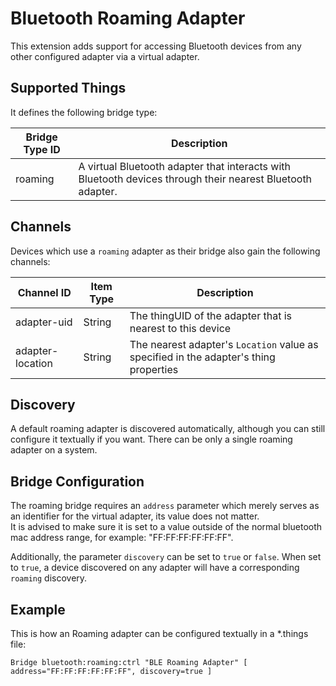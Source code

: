 # Bluetooth Roaming Adapter

This extension adds support for accessing Bluetooth devices from any other configured adapter via a virtual adapter.

## Supported Things

It defines the following bridge type:

| Bridge Type ID | Description                                                                                                |
|----------------|------------------------------------------------------------------------------------------------------------|
| roaming        | A virtual Bluetooth adapter that interacts with Bluetooth devices through their nearest Bluetooth adapter. |

## Channels

Devices which use a `roaming` adapter as their bridge also gain the following channels:

| Channel ID       | Item Type | Description                                                                          |
|------------------|-----------|--------------------------------------------------------------------------------------|
| adapter-uid      | String    | The thingUID of the adapter that is nearest to this device                           |
| adapter-location | String    | The nearest adapter's `Location` value as specified in the adapter's thing properties |

## Discovery

A default roaming adapter is discovered automatically, although you can still configure it textually if you want.
There can be only a single roaming adapter on a system.

## Bridge Configuration

The roaming bridge requires an `address` parameter which merely serves as an identifier for the virtual adapter, its value does not matter.  
It is advised to make sure it is set to a value outside of the normal bluetooth mac address range, for example: "FF:FF:FF:FF:FF:FF".

Additionally, the parameter `discovery` can be set to `true` or `false`. 
When set to `true`, a device discovered on any adapter will have a corresponding `roaming` discovery.

## Example

This is how an Roaming adapter can be configured textually in a *.things file:

```
Bridge bluetooth:roaming:ctrl "BLE Roaming Adapter" [ address="FF:FF:FF:FF:FF:FF", discovery=true ]
```
